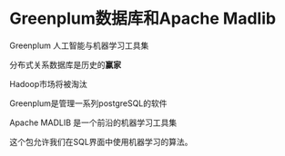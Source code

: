 # Greenplum数据库和Apache Madlib

Greenplum 人工智能与机器学习工具集

分布式关系数据库是历史的**赢家**

Hadoop市场将被淘汰

Greenplum是管理一系列postgreSQL的软件



Apache MADLIB 是一个前沿的机器学习工具集

这个包允许我们在SQL界面中使用机器学习的算法。

